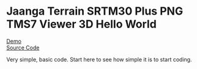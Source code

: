 Jaanga Terrain SRTM30 Plus PNG TMS7 Viewer 3D Hello World
===

[Demo]( ./png-tms7-viewer-3d-hello-world/r1/png-tms7-viewer-3d-hello-world.html )  
[Source Code](https://github.com/jaanga/terrain-srtm30-plus-viewers/tree/gh-pages/png-tms7-viewer-3d-hello-world )

Very simple, basic code. Start here to see how simple it is to start coding.
